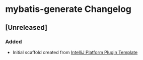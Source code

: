 <!-- Keep a Changelog guide -> https://keepachangelog.com -->

# mybatis-generate Changelog

## [Unreleased]
### Added
- Initial scaffold created from [IntelliJ Platform Plugin Template](https://github.com/JetBrains/intellij-platform-plugin-template)

